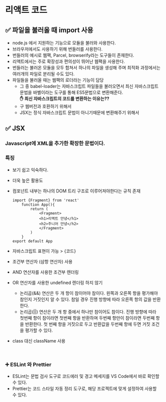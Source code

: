 # 리액트 코드

<h2>✅ 파일을 불러올 때 import 사용</h2>

- node.js 에서 지원하는 기능으로 모듈을 불러와 사용한다.
- 브라우저에서도 사용하기 위해 번들러를 사용한다.
- 번들러의 예시로 웹팩, Parcel, browserify라는 도구들이 존재한다.
- 리액트에서는 주로 확장성과 편의성이 뛰어난 웹팩을 사용한다.
- 번들러는 불러온 모듈을 모두 합쳐서 하나의 파일을 생성해 주며 최적화 과정에서는 여러개의 파일로 분리될 수도 있다.
- 파일들을 불러올 때는 웹팩의 로더라는 기능이 담당
  - 그 중 babel-loader는 자바스크립트 파일들을 불러오면서 최신 자바스크립트 문법을 바벨이라는 도구를 통해 ES5문법으로 변환해준다.
    <br/>
    **✋ 최신 자바스크립트의 코드를 변환하는 이유는??**
    <br/>
  - 구 웹버전과 호환하기 위해서
  - JSX는 정식 자바스크립트 문법이 아니기때문에 변환해주기 위해서

<h2>✅ JSX </h2>
<h3>Javascript에 XML을 추가한 확장한 문법이다.</h3>

<h3>특징</h3>

- 보기 쉽고 익숙하다.
- 더욱 높은 활용도
- 컴포넌트 내부는 하나의 DOM 트리 구조로 이루어져야한다는 규칙 존재

  ```
  import {Fragment} from 'react'
      function App(){
          return (
              <Fragment>
              <h1>리액트 안녕</h1>
              <h2>주니어 안녕</h2>
              </Fragment>
          )
      }
  export default App
  ```

- 자바스크립트 표현이 가능 > {코드}
- 조건부 연산자 (삼항 연산자) 사용
- AND 연산자를 사용한 조건부 렌더링
- OR 연산자를 사용한 undefined 렌더링 하지 않기
  - 논리곱(&&) 연산은 두 개 항이 참이어야 참이다. 왼쪽과 오른쪽 항을 평가해야 참인지 거짓인지 알 수 있다. 참일 경우 진행 방향에 따라 오른쪽 항의 값을 반환한다.
  - 논리곱(||) 연산은 두 개 항 중에서 하나만 참이어도 참이다. 진행 방향에 따라 첫번째 항이 참이라면 첫번째 항을 반환하며 두번째 항만이 참이라면 두번째 항을 반환한다. 첫 번째 항을 거짓으로 두고 반환값을 두번째 항에 두면 거짓 조건을 평가할 수 있다.
- class 대신 className 사용

<br/>

<h3> ➕ ESLint 와 Prettier</h3>

- ESLint는 문법 검사 도구로 코드에러 및 경고 메세지를 VS Code에서 바로 확인할 수 있다.
- Prettier는 코드 스타일 자동 정리 도구로, 해당 프로젝트에 맞게 설정하여 사용할 수 있다.
